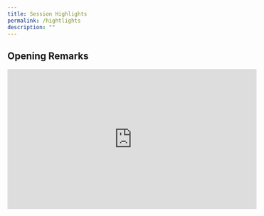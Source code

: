 ```yaml
---
title: Session Highlights
permalink: /hightlights
description: ""
---
```

## Opening Remarks
<iframe width="560" height="315" src="https://www.youtube.com/embed/EBwKi65oLM4" title="YouTube video player" frameborder="0" allow="accelerometer; autoplay; clipboard-write; encrypted-media; gyroscope; picture-in-picture" allowfullscreen></iframe>